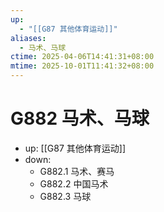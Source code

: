 ```yaml
---
up:
  - "[[G87 其他体育运动]]"
aliases:
  - 马术、马球
ctime: 2025-04-06T14:41:31+08:00
mtime: 2025-10-01T11:41:32+08:00
---
```


# G882 马术、马球

- up: [[G87 其他体育运动]]
- down:	
	- G882.1 马术、赛马
	- G882.2 中国马术
	- G882.3 马球
	
